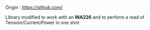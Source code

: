Origin : https://github.com/

Library modified to work with an **INA226** and to perform a read of Tension/Current/Power in one shot

